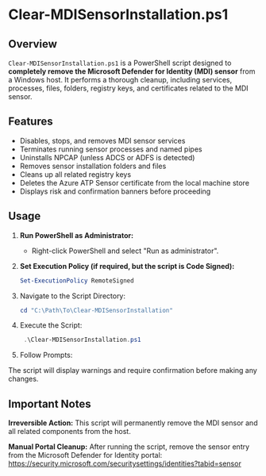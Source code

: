 # Clear-MDISensorInstallation.ps1

## Overview

`Clear-MDISensorInstallation.ps1` is a PowerShell script designed to **completely remove the Microsoft Defender for Identity (MDI) sensor** from a Windows host. It performs a thorough cleanup, including services, processes, files, folders, registry keys, and certificates related to the MDI sensor.

## Features

- Disables, stops, and removes MDI sensor services
- Terminates running sensor processes and named pipes
- Uninstalls NPCAP (unless ADCS or ADFS is detected)
- Removes sensor installation folders and files
- Cleans up all related registry keys
- Deletes the Azure ATP Sensor certificate from the local machine store
- Displays risk and confirmation banners before proceeding

## Usage

1. **Run PowerShell as Administrator:**
   - Right-click PowerShell and select "Run as administrator".

2. **Set Execution Policy (if required, but the script is Code Signed):**
   ```powershell
   Set-ExecutionPolicy RemoteSigned
3. Navigate to the Script Directory:
    ```powershell
   cd "C:\Path\To\Clear-MDISensorInstallation"
4. Execute the Script:
   ```powershell
    .\Clear-MDISensorInstallation.ps1
5. Follow Prompts:

The script will display warnings and require confirmation before making any changes.

## Important Notes
**Irreversible Action:** This script will permanently remove the MDI sensor and all related components from the host.

**Manual Portal Cleanup:** After running the script, remove the sensor entry from the Microsoft Defender for Identity portal:
https://security.microsoft.com/securitysettings/identities?tabid=sensor